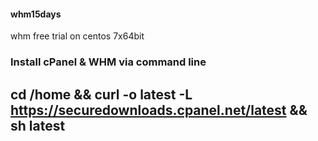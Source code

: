 #### whm15days
whm free trial on centos 7x64bit


### Install cPanel & WHM via command line
## cd /home && curl -o latest -L https://securedownloads.cpanel.net/latest && sh latest
